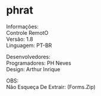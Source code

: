 # phrat </br>
Informações: </br>
Controle RemotO </br>
Versão: 1.8 </br>
Linguagem: PT-BR </br>

Desenvolvedores: </br>
Programadores: PH Neves </br>
Design: Arthur Inrique </br>


OBS: </br>
Não Esqueça De Extrair: (Forms.Zip)
